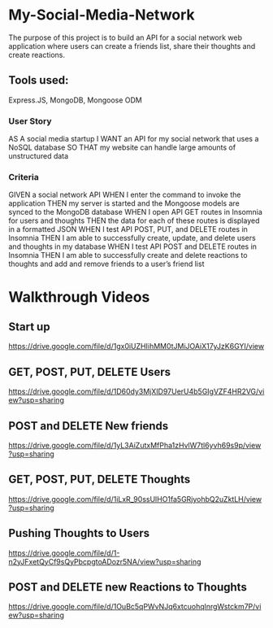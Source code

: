 # My-Social-Media-Network

The purpose of this project is to build an API for a social network web application where users can create a friends list, share their thoughts and create reactions. 

## Tools used: 
Express.JS, MongoDB, Mongoose ODM

### User Story
AS A social media startup
I WANT an API for my social network that uses a NoSQL database
SO THAT my website can handle large amounts of unstructured data

### Criteria
GIVEN a social network API
WHEN I enter the command to invoke the application
THEN my server is started and the Mongoose models are synced to the MongoDB database
WHEN I open API GET routes in Insomnia for users and thoughts
THEN the data for each of these routes is displayed in a formatted JSON
WHEN I test API POST, PUT, and DELETE routes in Insomnia
THEN I am able to successfully create, update, and delete users and thoughts in my database
WHEN I test API POST and DELETE routes in Insomnia
THEN I am able to successfully create and delete reactions to thoughts and add and remove friends to a user’s friend list

# Walkthrough Videos

## Start up

https://drive.google.com/file/d/1gx0iUZHIihMM0tJMiJOAiX17yJzK6GYI/view

## GET, POST, PUT, DELETE Users

https://drive.google.com/file/d/1D60dy3MjXID97UerU4b5GIgVZF4HR2VG/view?usp=sharing

## POST and DELETE New friends

https://drive.google.com/file/d/1yL3AiZutxMfPha1zHvlW7tl6yvh69s9p/view?usp=sharing

## GET, POST, PUT, DELETE Thoughts

https://drive.google.com/file/d/1iLxR_90ssUlHO1fa5GRjyohbQ2uZktLH/view?usp=sharing

## Pushing Thoughts to Users

https://drive.google.com/file/d/1-n2yJFxetQyCf9sQyPbcpgtoADozr5NA/view?usp=sharing

## POST and DELETE new Reactions to Thoughts

https://drive.google.com/file/d/1OuBc5qPWvNJq6xtcuohqlnrgWstckm7P/view?usp=sharing
